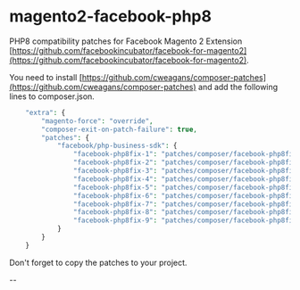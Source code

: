 # magento2-facebook-php8
PHP8 compatibility patches for Facebook Magento 2 Extension [https://github.com/facebookincubator/facebook-for-magento2](https://github.com/facebookincubator/facebook-for-magento2).

You need to install [https://github.com/cweagans/composer-patches](https://github.com/cweagans/composer-patches) and add the following lines to composer.json.

```php
    "extra": {
        "magento-force": "override",
        "composer-exit-on-patch-failure": true,
        "patches": {
            "facebook/php-business-sdk": {
                "facebook-php8fix-1": "patches/composer/facebook-php8fix/1.diff",
                "facebook-php8fix-2": "patches/composer/facebook-php8fix/2.diff",
                "facebook-php8fix-3": "patches/composer/facebook-php8fix/3.diff",
                "facebook-php8fix-4": "patches/composer/facebook-php8fix/4.diff",
                "facebook-php8fix-5": "patches/composer/facebook-php8fix/5.diff",
                "facebook-php8fix-6": "patches/composer/facebook-php8fix/6.diff",
                "facebook-php8fix-7": "patches/composer/facebook-php8fix/7.diff",
                "facebook-php8fix-8": "patches/composer/facebook-php8fix/8.diff",
                "facebook-php8fix-9": "patches/composer/facebook-php8fix/9.diff"
            }
        }
    }
```

Don't forget to copy the patches to your project.

--
